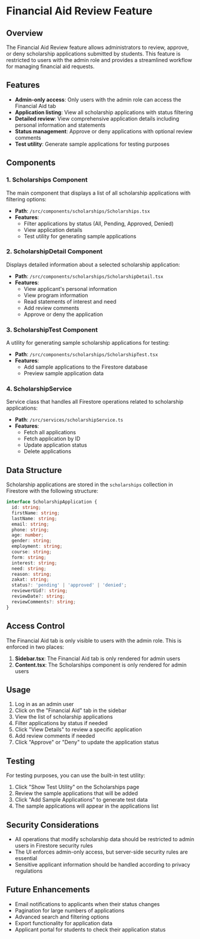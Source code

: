 # Financial Aid Review Feature

## Overview

The Financial Aid Review feature allows administrators to review, approve, or deny scholarship applications submitted by students. This feature is restricted to users with the admin role and provides a streamlined workflow for managing financial aid requests.

## Features

- **Admin-only access**: Only users with the admin role can access the Financial Aid tab
- **Application listing**: View all scholarship applications with status filtering
- **Detailed review**: View comprehensive application details including personal information and statements
- **Status management**: Approve or deny applications with optional review comments
- **Test utility**: Generate sample applications for testing purposes

## Components

### 1. Scholarships Component

The main component that displays a list of all scholarship applications with filtering options:

- **Path**: `/src/components/scholarships/Scholarships.tsx`
- **Features**:
  - Filter applications by status (All, Pending, Approved, Denied)
  - View application details
  - Test utility for generating sample applications

### 2. ScholarshipDetail Component

Displays detailed information about a selected scholarship application:

- **Path**: `/src/components/scholarships/ScholarshipDetail.tsx`
- **Features**:
  - View applicant's personal information
  - View program information
  - Read statements of interest and need
  - Add review comments
  - Approve or deny the application

### 3. ScholarshipTest Component

A utility for generating sample scholarship applications for testing:

- **Path**: `/src/components/scholarships/ScholarshipTest.tsx`
- **Features**:
  - Add sample applications to the Firestore database
  - Preview sample application data

### 4. ScholarshipService

Service class that handles all Firestore operations related to scholarship applications:

- **Path**: `/src/services/scholarshipService.ts`
- **Features**:
  - Fetch all applications
  - Fetch application by ID
  - Update application status
  - Delete applications

## Data Structure

Scholarship applications are stored in the `scholarships` collection in Firestore with the following structure:

```typescript
interface ScholarshipApplication {
  id: string;
  firstName: string;
  lastName: string;
  email: string;
  phone: string;
  age: number;
  gender: string;
  employment: string;
  course: string;
  form: string;
  interest: string;
  need: string;
  reason: string;
  zakat: string;
  status?: 'pending' | 'approved' | 'denied';
  reviewerUid?: string;
  reviewDate?: string;
  reviewComments?: string;
}
```

## Access Control

The Financial Aid tab is only visible to users with the admin role. This is enforced in two places:

1. **Sidebar.tsx**: The Financial Aid tab is only rendered for admin users
2. **Content.tsx**: The Scholarships component is only rendered for admin users

## Usage

1. Log in as an admin user
2. Click on the "Financial Aid" tab in the sidebar
3. View the list of scholarship applications
4. Filter applications by status if needed
5. Click "View Details" to review a specific application
6. Add review comments if needed
7. Click "Approve" or "Deny" to update the application status

## Testing

For testing purposes, you can use the built-in test utility:

1. Click "Show Test Utility" on the Scholarships page
2. Review the sample applications that will be added
3. Click "Add Sample Applications" to generate test data
4. The sample applications will appear in the applications list

## Security Considerations

- All operations that modify scholarship data should be restricted to admin users in Firestore security rules
- The UI enforces admin-only access, but server-side security rules are essential
- Sensitive applicant information should be handled according to privacy regulations

## Future Enhancements

- Email notifications to applicants when their status changes
- Pagination for large numbers of applications
- Advanced search and filtering options
- Export functionality for application data
- Applicant portal for students to check their application status
